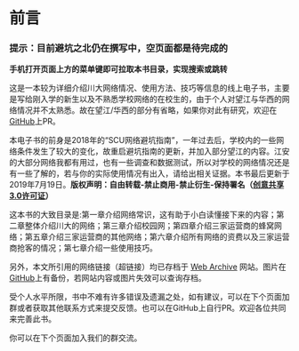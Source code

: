 # 前言

### 提示：目前避坑之北仍在撰写中，空页面都是待完成的

**手机打开页面上方的菜单键即可拉取本书目录，实现搜索或跳转**

这是一本较为详细介绍川大网络情况、使用方法、技巧等信息的线上电子书，主要是写给刚入学的新生以及不熟悉学校网络的在校生的，由于个人对望江与华西的网络情况并不太熟悉。故在望江/华西的部分有省略，如果你对此有研究，欢迎在[GitHub](https://github.com/syaoranwe/SCUNET)上PR。

本电子书的前身是2018年的“SCU网络避坑指南”，一年过去后，学校内的一些网络条件发生了较大的变化，故重启避坑指南的更新，并加入部分望江的内容。江安的大部分网络我都有用过，也有一些调查和数据测试，所以对学校的网络情况还是有一些了解的，若与你的实际使用情况有出入，请给出相关证据。本书最后更新于2019年7月19日。**版权声明：自由转载-禁止商用-禁止衍生-保持署名（[创意共享3.0许可证](https://creativecommons.org/licenses/by-nc-nd/3.0/deed.zh)）**

这本书的大致目录是:第一章介绍网络常识，这有助于小白读懂接下来的内容；第二章整体介绍川大的网络；第三章介绍校园网；第四章介绍三家运营商的蜂窝网络；第五章介绍三家运营商的其他网络；第六章介绍所有网络的资费以及三家运营商抢客的情况；第七章介绍一些使用技巧。

另外，本文所引用的网络链接（超链接）均已存档于 [Web Archive](https://web.archive.org) 网站。图片在[GitHub](https://github.com/syaoranwe/SCUNET)上有备份，若网站内容或图片失效可以查询存档。

受个人水平所限，书中不难有许多错误及遗漏之处，如有建议，可以在下个页面加群或者获取其他联系方式来提交反馈。也可以在GitHub上自行PR。欢迎各位共同来完善此书。

你可以在下个页面加入我们的群交流。
